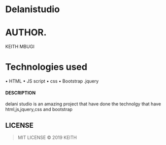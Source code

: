 # Delanistudio

# AUTHOR. 
 KEITH MBUGI 

# Technologies used

• HTML • JS script • css • Bootstrap .jquery 

#### DESCRIPTION 

delani studio is an amazing project that have done the technolgy that have html,js,jquery,css and bootstrap

## LICENSE 

> MIT LICENSE &copy; 2019 KEITH
